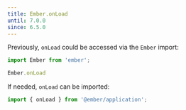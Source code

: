 ```yaml
---
title: Ember.onLoad
until: 7.0.0
since: 6.5.0
---
```



Previously, `onLoad` could be accessed via the `Ember` import:
```js
import Ember from 'ember';

Ember.onLoad
```

If needed, `onLoad` can be imported:
```js
import { onLoad } from '@ember/application';
```
